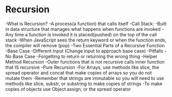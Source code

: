 # Recursion
-What is Recursion?
    -A process(a function) that calls itself
-Call Stack:
    -Built in data structure that manages what happens when functions are invoked
    -Any time a function is invoked it is placed(pushed) on the top of the call stack
    -When JavaScript sees the return keyword or when the function ends, the compiler will remove (pop)
-Two Essential Parts of a Recursive Function
    -Base Case
    -Different Input (Change input to approach base case)
-Pitfalls
    -No Base Case
    -Forgetting to return or returning the wrong thing
-Helper Method Recursion
    -Outer functions that is not recursive calls inner function that IS recursive
-Pure Recursion
    -For Arrays, use methods like slice, the spread operator and concat that make copies of arrays so you do not mutate them
    -Remember that strings are immutable so you will need to use methods like slice, substr, or substring to make copies of strings
    -To make copies of objects use Object.assign, or the spread operator